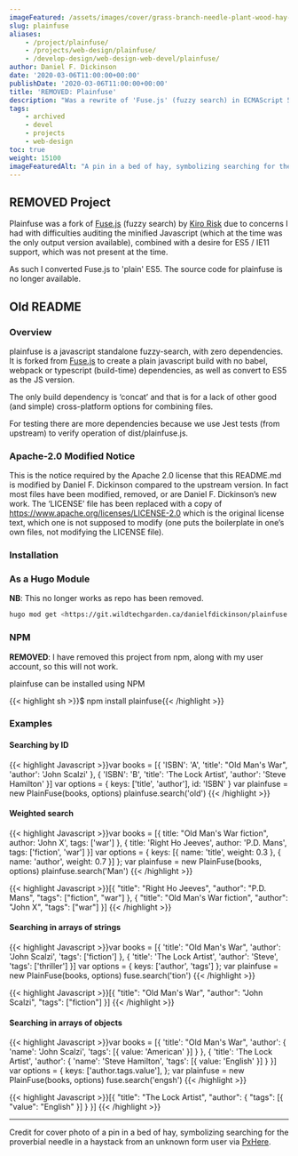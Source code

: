 ```yaml
---
imageFeatured: /assets/images/cover/grass-branch-needle-plant-wood-hay-1217380-pxhere.com.jpg
slug: plainfuse
aliases:
    - /project/plainfuse/
    - /projects/web-design/plainfuse/
    - /develop-design/web-design-web-devel/plainfuse/
author: Daniel F. Dickinson
date: '2020-03-06T11:00:00+00:00'
publishDate: '2020-03-06T11:00:00+00:00'
title: 'REMOVED: Plainfuse'
description: "Was a rewrite of 'Fuse.js' (fuzzy search) in ECMAScript 5 with no external dependencies (even for development)"
tags:
    - archived
    - devel
    - projects
    - web-design
toc: true
weight: 15100
imageFeaturedAlt: "A pin in a bed of hay, symbolizing searching for the proverbial needle in a haystack"
---
```

## REMOVED Project

Plainfuse was a fork of [Fuse.js](https://fusejs.io/) (fuzzy search) by [Kiro Risk](https://github.com/sponsors/krisk) due to concerns I had with difficulties auditing the minified Javascript (which at the time was the only output version available), combined with a desire for ES5 / IE11 support, which was not present at the time.

As such I converted Fuse.js to 'plain' ES5. The source code for plainfuse is no longer available.

## Old README

### Overview

plainfuse is a javascript standalone fuzzy-search, with zero dependencies. It is forked from [Fuse.js](https://github.com/krisk/Fuse) to create a plain javascript build with no babel, webpack or typescript (build-time) dependencies, as well as convert to ES5 as the JS version.

The only build dependency is ‘concat’ and that is for a lack of other
good (and simple) cross-platform options for combining files.

For testing there are more dependencies because we use Jest tests (from
upstream) to verify operation of dist/plainfuse.js.

### Apache-2.0 Modified Notice

This is the notice required by the Apache 2.0 license that this README.md is modified by Daniel F. Dickinson compared to the upstream version. In fact most files have been modified, removed, or are Daniel F. Dickinson’s new work. The ‘LICENSE’ file has been replaced with a copy of <https://www.apache.org/licenses/LICENSE-2.0> which is the original license text, which one is not supposed to modify (one puts the boilerplate in one’s own files, not modifying the LICENSE file).

### Installation

### As a Hugo Module

**NB**: This no longer works as repo has been removed.

```sh
hugo mod get <https://git.wildtechgarden.ca/danielfdickinson/plainfuse.git>
```

### NPM

**REMOVED**: I have removed this project from npm, along with my user account, so this will not work.

plainfuse can be installed using NPM

{{< highlight sh >}}$ npm install plainfuse{{< /highlight >}}

### Examples

#### Searching by ID

{{< highlight Javascript >}}var books = [{
'ISBN': 'A',
'title': "Old Man's War",
'author': 'John Scalzi'
}, {
'ISBN': 'B',
'title': 'The Lock Artist',
'author': 'Steve Hamilton'
}]
var options = {
keys: ['title', 'author'],
id: 'ISBN'
}
var plainfuse = new PlainFuse(books, options)
plainfuse.search('old')
{{< /highlight >}}

#### Weighted search

{{< highlight Javascript >}}var books = [{
title: "Old Man's War fiction",
author: 'John X',
tags: ['war']
}, {
title: 'Right Ho Jeeves',
author: 'P.D. Mans',
tags: ['fiction', 'war']
}]
var options = {
keys: [{
name: 'title',
weight: 0.3
}, {
name: 'author',
weight: 0.7
}]
};
var plainfuse = new PlainFuse(books, options)
plainfuse.search('Man')
{{< /highlight >}}

{{< highlight Javascript >}}[{
"title": "Right Ho Jeeves",
"author": "P.D. Mans",
"tags": ["fiction", "war"]
}, {
"title": "Old Man's War fiction",
"author": "John X",
"tags": ["war"]
}]
{{< /highlight >}}

#### Searching in arrays of strings

{{< highlight Javascript >}}var books = [{
'title': "Old Man's War",
'author': 'John Scalzi',
'tags': ['fiction']
}, {
'title': 'The Lock Artist',
'author': 'Steve',
'tags': ['thriller']
}]
var options = {
keys: ['author', 'tags']
};
var plainfuse = new PlainFuse(books, options)
fuse.search('tion')
{{< /highlight >}}

{{< highlight Javascript >}}[{
"title": "Old Man's War",
"author": "John Scalzi",
"tags": ["fiction"]
}]
{{< /highlight >}}

#### Searching in arrays of objects

{{< highlight Javascript >}}var books = [{
'title': "Old Man's War",
'author': {
'name': 'John Scalzi',
'tags': [{
value: 'American'
}]
}
}, {
'title': 'The Lock Artist',
'author': {
'name': 'Steve Hamilton',
'tags': [{
value: 'English'
}]
}
}]
var options = {
keys: ['author.tags.value'],
};
var plainfuse = new PlainFuse(books, options)
fuse.search('engsh')
{{< /highlight >}}

{{< highlight Javascript >}}[{
"title": "The Lock Artist",
"author": {
"tags": [{
"value": "English"
}]
}
}]
{{< /highlight >}}

----

Credit for cover photo of a pin in a bed of hay, symbolizing searching for the proverbial needle in a haystack from an unknown form user via [PxHere](https://pxhere.com/en/photo/1217380).
